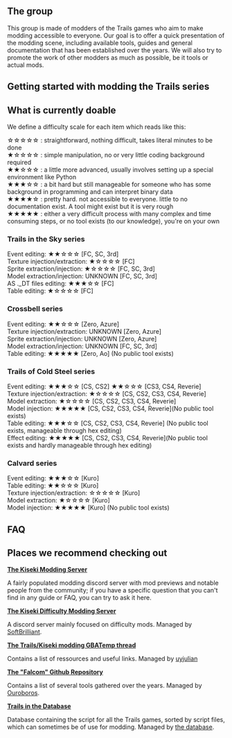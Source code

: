 ## The group
This group is made of modders of the Trails games who aim to make modding accessible to everyone. 
Our goal is to offer a quick presentation of the modding scene, including available tools, guides and general documentation that has been established over the years.
We will also try to promote the work of other modders as much as possible, be it tools or actual mods.

## Getting started with modding the Trails series
## What is currently doable
We define a difficulty scale for each item which reads like this:

☆☆☆☆☆ : straightforward, nothing difficult, takes literal minutes to be done\
★☆☆☆☆ : simple manipulation, no or very little coding background required\
★★☆☆☆ : a little more advanced, usually involves setting up a special environment like Python\
★★★☆☆ : a bit hard but still manageable for someone who has some background in programming and can interpret binary data\
★★★★☆ : pretty hard. not accessible to everyone. little to no documentation exist. A tool might exist but it is very rough\
★★★★★ : either a very difficult process with many complex and time consuming steps, or no tool exists (to our knowledge), you're on your own

### Trails in the Sky series
Event editing: ★★☆☆☆ [FC, SC, 3rd]\
Texture injection/extraction: ★☆☆☆☆ [FC]\
Sprite extraction/injection: ★☆☆☆☆ [FC, SC, 3rd]\
Model extraction/injection: UNKNOWN [FC, SC, 3rd]\
AS ._DT files editing: ★★★☆☆ [FC]\
Table editing: ★☆☆☆☆ [FC]

### Crossbell series
Event editing: ★★☆☆☆ [Zero, Azure]\
Texture injection/extraction: UNKNOWN [Zero, Azure]\
Sprite extraction/injection: UNKNOWN [Zero, Azure]\
Model extraction/injection: UNKNOWN [FC, SC, 3rd]\
Table editing: ★★★★★ [Zero, Ao] (No public tool exists)

### Trails of Cold Steel series
Event editing: ★★★☆☆ [CS, CS2] ★★☆☆☆ [CS3, CS4, Reverie]\
Texture injection/extraction: ★☆☆☆☆ [CS, CS2, CS3, CS4, Reverie]\
Model extraction: ★☆☆☆☆ [CS, CS2, CS3, CS4, Reverie]\
Model injection: ★★★★★ [CS, CS2, CS3, CS4, Reverie]\(No public tool exists)\
Table editing: ★★★☆☆ [CS, CS2, CS3, CS4, Reverie] (No public tool exists, manageable through hex editing)\
Effect editing: ★★★★★ [CS, CS2, CS3, CS4, Reverie]\(No public tool exists and hardly manageable through hex editing)

### Calvard series
Event editing: ★★★☆☆ [Kuro]\
Table editing: ★★☆☆☆ [Kuro]\
Texture injection/extraction: ☆☆☆☆☆ [Kuro]\
Model extraction: ★☆☆☆☆ [Kuro]\
Model injection: ★★★★★ [Kuro] (No public tool exists)

## FAQ
## Places we recommend checking out
**[The Kiseki Modding Server](https://discord.gg/wYkWS33NQt)**

A fairly populated modding discord server with mod previews and notable people from the community; if you have a specific question that you can't find in any guide or FAQ, you can try to ask it here. 

**[The Kiseki Difficulty Modding Server](https://discord.gg/EHhzrFGaRp)** 

A discord server mainly focused on difficulty mods. Managed by [SoftBrilliant](https://github.com/SoftBrilliant).

**[The Trails/Kiseki modding GBATemp thread](https://gbatemp.net/threads/trails-kiseki-modding.476713/)**

Contains a list of ressources and useful links. Managed by [uyjulian](https://github.com/uyjulian)

**[The "Falcom" Github Repository](https://github.com/Ouroboros/Falcom)**

Contains a list of several tools gathered over the years. Managed by [Ouroboros](https://github.com/Ouroboros).

**[Trails in the Database](https://trailsinthedatabase.com/)** 

Database containing the script for all the Trails games, sorted by script files, which can sometimes be of use for modding. Managed by [the database](https://github.com/the-database).
<!--

**Here are some ideas to get you started:**

🙋‍♀️ A short introduction - what is your organization all about?
🌈 Contribution guidelines - how can the community get involved?
👩‍💻 Useful resources - where can the community find your docs? Is there anything else the community should know?
🍿 Fun facts - what does your team eat for breakfast?
🧙 Remember, you can do mighty things with the power of [Markdown](https://docs.github.com/github/writing-on-github/getting-started-with-writing-and-formatting-on-github/basic-writing-and-formatting-syntax)
-->
